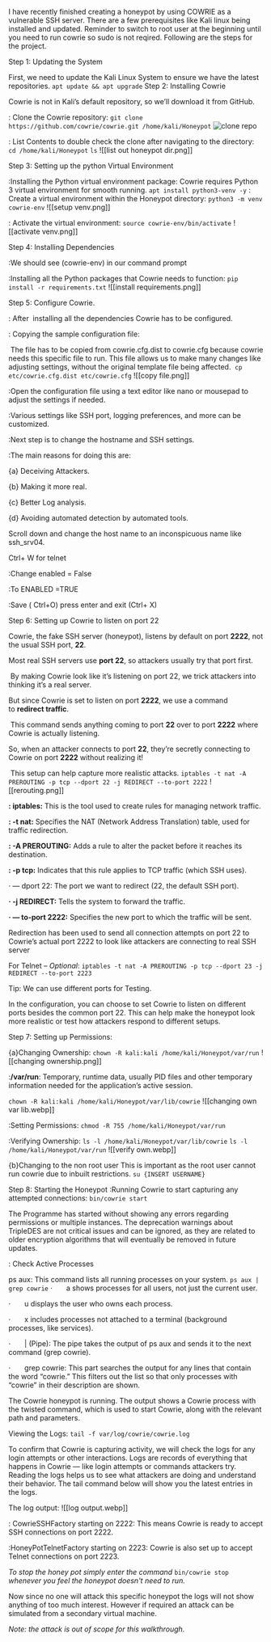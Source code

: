 I have recently finished creating a honeypot by using COWRIE as a vulnerable SSH server. There are a few prerequisites like Kali linux being installed and updated. Reminder to switch to root user at the beginning until you need to run cowrie so sudo is not reqired. Following are the steps for the project.

Step 1: Updating the System

First, we need to update the Kali Linux System to ensure we have the latest repositories.
`apt update && apt upgrade`
Step 2: Installing Cowrie

Cowrie is not in Kali’s default repository, so we’ll download it from GitHub.

: Clone the Cowrie repository:
`git clone https://github.com/cowrie/cowrie.git /home/kali/Honeypot`
![clone repo](https://github.com/user-attachments/assets/376bec11-c786-41f0-8d14-86e040430576)


: List Contents to double check the clone after navigating to the directory:
`cd /home/kali/Honeypot`
`ls`
![[list out honeypot dir.png]]

Step 3: Setting up the python Virtual Environment

:Installing the Python virtual environment package:
	Cowrie requires Python 3 virtual environment for smooth running.
`apt install python3-venv -y`
: Create a virtual environment within the Honeypot directory:
`python3 -m venv cowrie-env`
![[setup venv.png]]

: Activate the virtual environment:
`source cowrie-env/bin/activate`
![[activate venv.png]]

Step 4: Installing Dependencies

:We should see (cowrie-env) in our command prompt

:Installing all the Python packages that Cowrie needs to function:
`pip install -r requirements.txt`
![[install requirements.png]]

Step 5: Configure Cowrie.

: After  installing all the dependencies Cowrie has to be configured.

: Copying the sample configuration file:

 The file has to be copied from cowrie.cfg.dist to cowrie.cfg because cowrie needs this specific file to run. This file allows us to make many changes like adjusting settings, without the original template file being affected.
 `cp etc/cowrie.cfg.dist etc/cowrie.cfg`
![[copy file.png]]

:Open the configuration file using a text editor like nano or mousepad to adjust the settings if needed.

:Various settings like SSH port, logging preferences, and more can be customized.

:Next step is to change the hostname and SSH settings.

:The main reasons for doing this are:

{a} Deceiving Attackers.

{b} Making it more real.

{c} Better Log analysis.

{d} Avoiding automated detection by automated tools.

Scroll down and change the host name to an inconspicuous name like ssh_srv04.

Ctrl+ W for telnet

:Change enabled = False

:To ENABLED =TRUE

:Save ( Ctrl+O) press enter and exit (Ctrl+ X)

Step 6: Setting up Cowrie to listen on port 22

Cowrie, the fake SSH server (honeypot), listens by default on port **2222**, not the usual SSH port, **22**.

Most real SSH servers use **port 22**, so attackers usually try that port first.

 By making Cowrie look like it’s listening on port 22, we trick attackers into thinking it’s a real server.

But since Cowrie is set to listen on port **2222**, we use a command to **redirect traffic**.

 This command sends anything coming to port **22** over to port **2222** where Cowrie is actually listening.

So, when an attacker connects to port **22**, they’re secretly connecting to Cowrie on port **2222** without realizing it!

 This setup can help capture more realistic attacks.
`iptables -t nat -A PREROUTING -p tcp --dport 22 -j REDIRECT --to-port 2222`
![[rerouting.png]]

**: iptables:** This is the tool used to create rules for managing network traffic.

**: -t nat:** Specifies the NAT (Network Address Translation) table, used for traffic redirection.

**: -A PREROUTING:** Adds a rule to alter the packet before it reaches its destination.

**: -p tcp:** Indicates that this rule applies to TCP traffic (which SSH uses).

· — dport 22: The port we want to redirect (22, the default SSH port).

**· -j REDIRECT:** Tells the system to forward the traffic.

**· — to-port 2222:** Specifies the new port to which the traffic will be sent.

Redirection has been used to send all connection attempts on port 22 to Cowrie’s actual port 2222 to look like attackers are connecting to real SSH server

For Telnet – *Optional*:
`iptables -t nat -A PREROUTING -p tcp --dport 23 -j REDIRECT --to-port 2223`

Tip: We can use different ports for Testing.

In the configuration, you can choose to set Cowrie to listen on different ports besides the common port 22. This can help make the honeypot look more realistic or test how attackers respond to different setups.

Step 7: Setting up Permissions:

{a}Changing Ownership:
`chown -R kali:kali /home/kali/Honeypot/var/run`
![[changing ownership.png]]

:**/var/run**: Temporary, runtime data, usually PID files and other temporary information needed for the application’s active session.

`chown -R kali:kali /home/kali/Honeypot/var/lib/cowrie`
![[changing own var lib.webp]]

:Setting Permissions:
`chmod -R 755 /home/kali/Honeypot/var/run`

:Verifying Ownership:
`ls -l /home/kali/Honeypot/var/lib/cowrie`
`ls -l /home/kali/Honeypot/var/run`
![[verify own.webp]]

{b}Changing to the non root user
	This is important as the root user cannot run cowrie due to inbuilt restrictions.
`su {INSERT USERNAME}`

Step 8: Starting the Honeypot
:Running Cowrie to start capturing any attempted connections:
`bin/cowrie start`

The Programme has started without showing any errors regarding permissions or multiple instances. The deprecation warnings about TripleDES are not critical issues and can be ignored, as they are related to older encryption algorithms that will eventually be removed in future updates.

: Check Active Processes

ps aux: This command lists all running processes on your system.
`ps aux | grep cowrie`
·       a shows processes for all users, not just the current user.

·       u displays the user who owns each process.

·       x includes processes not attached to a terminal (background processes, like services).

·       | (Pipe): The pipe takes the output of ps aux and sends it to the next command (grep cowrie).

·       grep cowrie: This part searches the output for any lines that contain the word “cowrie.” This filters out the list so that only processes with “cowrie” in their description are shown.

The Cowrie honeypot is running. The output shows a Cowrie process with the twisted command, which is used to start Cowrie, along with the relevant path and parameters.

Viewing the Logs:
`tail -f var/log/cowrie/cowrie.log`

To confirm that Cowrie is capturing activity, we will check the logs for any login attempts or other interactions. Logs are records of everything that happens in Cowrie — like login attempts or commands attackers try. Reading the logs helps us to see what attackers are doing and understand their behavior. The tail command below will show you the latest entries in the logs.

The log output:
![[log output.webp]]

: CowrieSSHFactory starting on 2222: This means Cowrie is ready to accept SSH connections on port 2222.

:HoneyPotTelnetFactory starting on 2223: Cowrie is also set up to accept Telnet connections on port 2223.

*To stop the honey pot simply enter the command* `bin/cowrie stop` *whenever you feel the honeypot doesn't need to run.*

Now since no one will attack this specific honeypot the logs will not show anything of too much interest. However if required an attack can be simulated from a secondary virtual machine.

*Note: the attack is out of scope for this walkthrough.*
